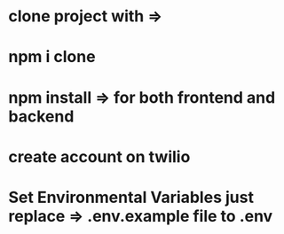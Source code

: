 # clone project with => 
# npm i clone
# npm install => for both frontend and backend 

# create account on twilio
# Set Environmental Variables just replace => .env.example file to .env 

